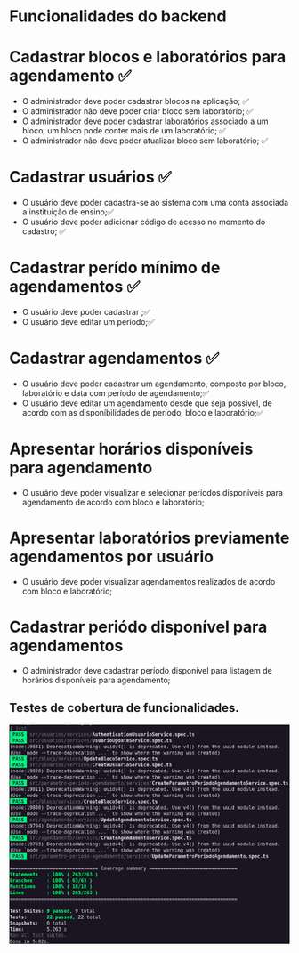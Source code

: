 # Funcionalidades do backend

# Cadastrar blocos e laboratórios para agendamento ✅
 - O administrador deve poder cadastrar blocos na aplicação; ✅
 - O administrador não deve poder criar bloco sem laboratório; ✅
 - O administrador deve poder cadastrar laboratórios associado a um bloco, um bloco pode conter mais de um laboratório; ✅
 - O administrador não deve poder atualizar bloco sem laboratório; ✅

# Cadastrar usuários ✅
 - O usuário deve poder cadastra-se ao sistema com uma conta associada a instituição de ensino;✅
 - O usuário deve poder adicionar código de acesso no momento do cadastro; ✅

# Cadastrar perído mínimo de agendamentos ✅
 - O usuário deve poder cadastrar ;✅
 - O usuário deve editar um período;✅

# Cadastrar agendamentos ✅
 - O usuário deve poder cadastrar um agendamento, composto por bloco, laboratório e data com período de agendamento;✅
 - O usuário deve editar um agendamento desde que seja possível, de acordo com as disponíbilidades de período, bloco e laboratório;✅

# Apresentar horários disponíveis para agendamento
 - O usuário deve poder visualizar e selecionar períodos disponíveis para agendamento de acordo com bloco e laboratório;

# Apresentar laboratórios previamente agendamentos por usuário
 - O usuário deve poder visualizar agendamentos realizados de acordo com bloco e laboratório;

# Cadastrar periódo disponível para agendamentos 
- O administrador deve cadastrar período disponível para listagem de horários disponíveis para agendamento;
 
## Testes de cobertura de funcionalidades.

 <img alt='GitHub language count' src='.github/teste-parametro-periodo-agendamento-2021-05-17 21-02-10.png'>
